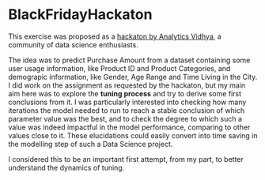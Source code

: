 # BlackFridayHackaton

This exercise was proposed as a [hackaton by Analytics Vidhya](https://datahack.analyticsvidhya.com/contest/black-friday/), a community of data science enthusiasts.

The idea was to predict Purchase Amount from a dataset containing some user usage information, like Product ID and Product Categories, and demograpic information, like Gender, Age Range and Time Living in the City.  I did work on the assignment as requested by the hackaton, but my main aim here was to explore the **tuning process** and try to derive some first conclusions from it. I was particularly interested into checking how many iterations the model needed to run to reach a stable conclusion of which parameter value was the best, and to check the degree to which such a value was indeed impactful in the model performance, comparing to other values close to it. These elucidations could easily convert into time saving in the modelling step of such a Data Science project.

I considered this to be an important first attempt, from my part, to better understand the dynamics of tuning.
